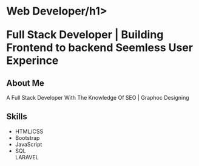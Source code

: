 <html>
<head>
  <link rel="stylesheet" href="https://maxcdn.bootstrapcdn.com/bootstrap/4.0.0/css/bootstrap.min.css">
</head>

<body>

<div class="container">

  <div class="jumbotron">
    <h1 class="display-4">Web Developer/h1>
    <p class="lead">Full Stack Developer | Building Frontend to backend Seemless User Experince</p>
  </div>

  <div class="row">
    <div class="col-md-8">
      <h2>About Me</h2>
      <p>A Full Stack Developer With The Knowledge Of SEO | Graphoc Designing</p>
      <h2>Skills</h2>
      <ul>
        <li>HTML/CSS</li> 
         <li>Bootstrap</li>
        <li>JavaScript</li>
        <li>SQL</li
        <li>LARAVEL</li>
      </ul>
    </div>
  </div>

</div>

</body>
</html>
